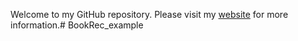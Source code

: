 Welcome to my GitHub repository. Please visit my [website](https://uzmahamid01.github.io/bookrec/) for more information.# BookRec_example
